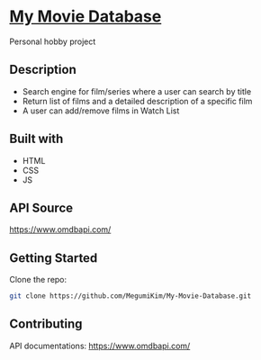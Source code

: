 # [My Movie Database](https://dazzling-biscotti-0cc424.netlify.app)

Personal hobby project

## Description

- Search engine for film/series where a user can search by title
- Return list of films and a detailed description of a specific film
- A user can add/remove films in Watch List

## Built with 
- HTML
- CSS
- JS

## API Source
https://www.omdbapi.com/

## Getting Started

Clone the repo:

```bash
git clone https://github.com/MegumiKim/My-Movie-Database.git
```

## Contributing
API documentations: https://www.omdbapi.com/

